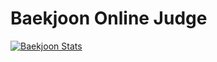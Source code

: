 # Baekjoon Online Judge

[![Baekjoon Stats](https://github-readme-baekjoon.vercel.app/api?handle=qmqqqqm)](https://www.acmicpc.net/user/qmqqqqm)
